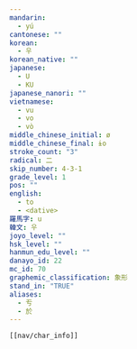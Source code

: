 ```yaml
---
mandarin:
  - yú
cantonese: ""
korean:
  - 우
korean_native: ""
japanese:
  - U
  - KU
japanese_nanori: ""
vietnamese:
  - vu
  - vo
  - vò
middle_chinese_initial: ø
middle_chinese_final: ɨo
stroke_count: "3"
radical: 二
skip_number: 4-3-1
grade_level: 1
pos: ""
english:
  - to
  - <dative>
羅馬字: u
韓文: 우
joyo_level: ""
hsk_level: ""
hanmun_edu_level: ""
danayo_id: 22
mc_id: 70
graphemic_classification: 象形
stand_in: "TRUE"
aliases:
  - 亐
  - 於
---
```


```meta-bind-embed
[[nav/char_info]]
```
